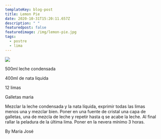 ```yaml
---
templateKey: blog-post
title: Lemon Pie
date: 2020-10-31T15:20:11.657Z
description: " "
featuredpost: false
featuredimage: /img/lemon-pie.jpg
tags:
  - postre
  - lima
---
```

![](/img/lemon-pie.jpg)

500ml leche condensada

400ml de nata liquida

12 limas

Galletas maria

Mezclar la leche condensada y la nata líquida, exprimir todas las limas menos una y mezclar bien. Poner en una fuente de cristal una capa de galletas, una de mezcla de leche y repetir hasta q se acabe la leche. Al final rallar la peladura de la última lima. Poner en la nevera mínimo 3 horas.

By María José